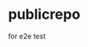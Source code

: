 # publicrepo
for e2e test









































































































































































































































































































































































































































































































































































































































































































































































































































































































































































































































































































































































































































































































































































































































































































































































































































































































































































































































































































































































































































































































































































































































































































































































































































































































































































































































































































































































































































































































































































































































































































































































































































































































































































































































































































































































































































































































































































































































































































































